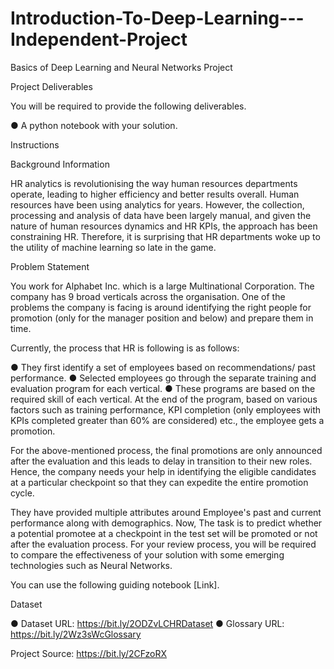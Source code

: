 # Introduction-To-Deep-Learning---Independent-Project

Basics of Deep Learning and Neural Networks Project

Project Deliverables

You will be required to provide the following deliverables.

● A python notebook with your solution.

Instructions

Background Information

HR analytics is revolutionising the way human resources departments operate, leading
to higher efficiency and better results overall. Human resources have been using
analytics for years. However, the collection, processing and analysis of data have been
largely manual, and given the nature of human resources dynamics and HR KPIs, the
approach has been constraining HR. Therefore, it is surprising that HR departments
woke up to the utility of machine learning so late in the game.


Problem Statement


You work for Alphabet Inc. which is a large Multinational Corporation. The company has
9 broad verticals across the organisation. One of the problems the company is facing is
around identifying the right people for promotion (only for the manager position and
below) and prepare them in time.

Currently, the process that HR is following is as follows:

● They first identify a set of employees based on recommendations/ past
performance.
● Selected employees go through the separate training and evaluation program for
each vertical.
● These programs are based on the required skill of each vertical. At the end of the
program, based on various factors such as training performance, KPI completion
(only employees with KPIs completed greater than 60% are considered) etc., the
employee gets a promotion.

For the above-mentioned process, the final promotions are only announced after the
evaluation and this leads to delay in transition to their new roles. Hence, the company
needs your help in identifying the eligible candidates at a particular checkpoint so that
they can expedite the entire promotion cycle.

They have provided multiple attributes around Employee's past and current performance
along with demographics. Now, The task is to predict whether a potential promotee at a
checkpoint in the test set will be promoted or not after the evaluation process. For your
review process, you will be required to compare the effectiveness of your solution with
some emerging technologies such as Neural Networks.

You can use the following guiding notebook [Link].

Dataset

● Dataset URL: https://bit.ly/2ODZvLCHRDataset
● Glossary URL: https://bit.ly/2Wz3sWcGlossary

Project Source: https://bit.ly/2CFzoRX
